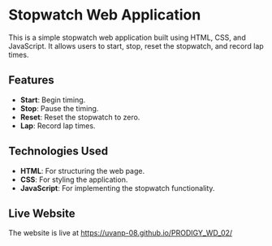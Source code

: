 # Stopwatch Web Application

This is a simple stopwatch web application built using HTML, CSS, and JavaScript. It allows users to start, stop, reset the stopwatch, and record lap times.

## Features

- **Start**: Begin timing.
- **Stop**: Pause the timing.
- **Reset**: Reset the stopwatch to zero.
- **Lap**: Record lap times.

## Technologies Used

- **HTML**: For structuring the web page.
- **CSS**: For styling the application.
- **JavaScript**: For implementing the stopwatch functionality.

## Live Website
The website is live at https://uvanp-08.github.io/PRODIGY_WD_02/

